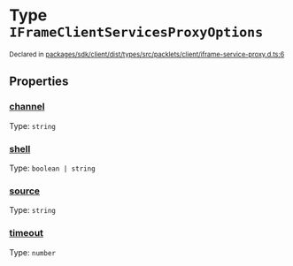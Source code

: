 # Type `IFrameClientServicesProxyOptions`
<sub>Declared in [packages/sdk/client/dist/types/src/packlets/client/iframe-service-proxy.d.ts:6]()</sub>





## Properties
### [channel]()
Type: <code>string</code>


### [shell]()
Type: <code>boolean | string</code>


### [source]()
Type: <code>string</code>


### [timeout]()
Type: <code>number</code>
